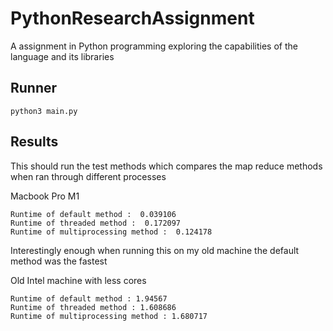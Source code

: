 # PythonResearchAssignment
A assignment in Python programming exploring the capabilities of the language and its libraries

## Runner
```
python3 main.py
```

## Results 
This should run the test methods which compares the map reduce methods when ran through different processes

Macbook Pro M1
```
Runtime of default method :  0.039106
Runtime of threaded method :  0.172097
Runtime of multiprocessing method :  0.124178
```

Interestingly enough when running this on my old machine the default method was the fastest

Old Intel machine with less cores
```
Runtime of default method : 1.94567
Runtime of threaded method : 1.608686
Runtime of multiprocessing method : 1.680717
```



